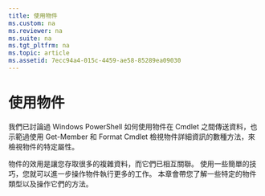 ```yaml
---
title: 使用物件
ms.custom: na
ms.reviewer: na
ms.suite: na
ms.tgt_pltfrm: na
ms.topic: article
ms.assetid: 7ecc94a4-015c-4459-ae58-85289ea09030
---
```

# 使用物件
我們已討論過 Windows PowerShell 如何使用物件在 Cmdlet 之間傳送資料，也示範過使用 Get-Member 和 Format Cmdlet 檢視物件詳細資訊的數種方法，來檢視物件的特定屬性。

物件的效用是讓您存取很多的複雜資料，而它們已相互關聯。 使用一些簡單的技巧，您就可以進一步操作物件執行更多的工作。 本章會帶您了解一些特定的物件類型以及操作它們的方法。



<!--HONumber=Apr16_HO1-->


